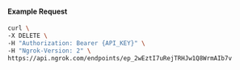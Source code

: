 <!-- Code generated for API Clients. DO NOT EDIT. -->

#### Example Request

```bash
curl \
-X DELETE \
-H "Authorization: Bearer {API_KEY}" \
-H "Ngrok-Version: 2" \
https://api.ngrok.com/endpoints/ep_2wEztI7uRejTRHJw1Q8WrmAIb7v
```
